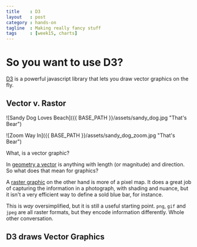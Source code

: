 ```yaml
---
title    : D3
layout   : post
category : hands-on
tagline  : Making really fancy stuff
tags     : [week15, charts]
---
```


# So you want to use D3?

[D3](https://github.com/mbostock/d3/wiki/Gallery) is a powerful javascript library that lets you draw vector graphics on the fly.

## Vector v. Rastor

![Sandy Dog Loves Beach]({{ BASE_PATH }}/assets/sandy_dog.jpg "That's Bear")


![Zoom Way In]({{ BASE_PATH }}/assets/sandy_dog_zoom.jpg "That's Bear")

What, is a vector graphic?

In [geometry a vector](https://en.wikipedia.org/wiki/Euclidean_vector) is <span class="hide">anything with length (or magnitude) and direction</span>. So what does that mean for graphics?

A [raster graphic](https://en.wikipedia.org/wiki/Raster_graphics) on the other hand is more of a pixel map. It does a great job of capturing the information in a photograph, with shading and nuance, but it isn't a very efficient way to define a sold blue bar, for instance.

This is *way* oversimplified, but it is still a useful starting point. `png`, `gif` and `jpeg` are all raster formats, but they encode information differently. Whole other conversation.

## D3 draws Vector Graphics

